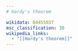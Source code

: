 ```yaml
---
# Hardy's theorem

wikidata: Q4455037
msc_classification: 30
wikipedia_links:
  - "[[Hardy's theorem]]"
---
```

